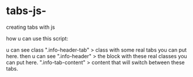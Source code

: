 # tabs-js-
creating tabs with js

how u can use this script:

u can see class ".info-header-tab" > class with some real tabs you can put here.
then u can see ".info-header" >  the block with these real classes you can put here.
".info-tab-content" > content that will switch between these tabs.
